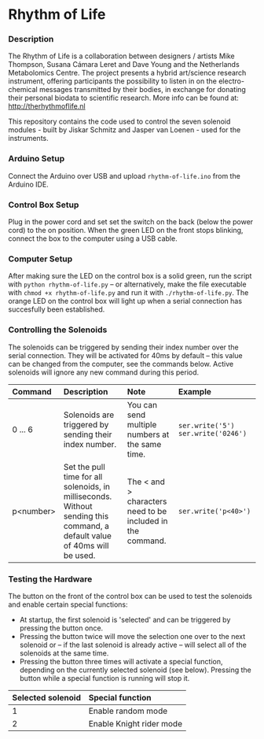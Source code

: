 # Rhythm of Life

### Description
The Rhythm of Life is a collaboration between designers / artists Mike Thompson, Susana Cámara Leret and Dave Young and the Netherlands Metabolomics Centre. The project presents a hybrid art/science research instrument, offering participants the possibility to listen in on the electro-chemical messages transmitted by their bodies, in exchange for donating their personal biodata to scientific research. 
More info can be found at: http://therhythmoflife.nl

This repository contains the code used to control the seven solenoid modules - built by Jiskar Schmitz and Jasper van Loenen - used for the instruments.

### Arduino Setup
Connect the Arduino over USB and upload `rhythm-of-life.ino` from the Arduino IDE.

### Control Box Setup
Plug in the power cord and set set the switch on the back (below the power cord) to the on position. When the green LED on the front stops blinking, connect the box to the computer using a USB cable.

### Computer Setup
After making sure the LED on the control box is a solid green, run the script with `python rhythm-of-life.py` – or alternatively, make the file executable with `chmod +x rhythm-of-life.py` and run it with `./rhythm-of-life.py`. The orange LED on the control box will light up when a serial connection has succesfully been established.

### Controlling the Solenoids
The solenoids can be triggered by sending their index number over the serial connection. They will be activated for 40ms by default – this value can be changed from the computer, see the commands below. Active solenoids will ignore any new command during this period.

| Command | Description | Note | Example |
| :------------- | :----------- | :----------- | :----------- |
| 0 ... 6    | Solenoids are triggered by sending their index number. | You can send multiple numbers at the same time. |  `ser.write('5')` `ser.write('0246')` |
| p\<number\>     | Set the pull time for all solenoids, in milliseconds. Without sending this command, a default value of 40ms will be used. | The < and > characters need to be included in the command. | `ser.write('p<40>')` |

### Testing the Hardware
The button on the front of the control box can be used to test the solenoids and enable certain special functions:
* At startup, the first solenoid is 'selected' and can be triggered by pressing the button once.
* Pressing the button twice will move the selection one over to the next solenoid or – if the last solenoid is already active – will select all of the solenoids at the same time.
* Pressing the button three times will activate a special function, depending on the currently selected solenoid (see below). Pressing the button while a special function is running will stop it.
 
| Selected solenoid | Special function |
| :-------------| :-------------|
| 1| Enable random mode|
| 2| Enable Knight rider mode|
